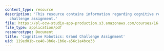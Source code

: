 ```yaml
---
content_type: resource
description: 'This resource contains information regarding cognitive robotics: Grand
  challenge assignment.'
file: https://ol-ocw-studio-app-production.s3.amazonaws.com/courses/16-412j-cognitive-robotics-spring-2016/119ed01bce488b6e1b6ea56c1e4bce33_MIT16_412JS16_Assignment15.pdf
file_type: application/pdf
resourcetype: Document
title: 'Cognitive Robotics: Grand Challenge Assignment'
uid: 119ed01b-ce48-8b6e-1b6e-a56c1e4bce33
---
```

